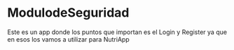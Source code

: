 # ModulodeSeguridad
Este es un app donde los puntos que importan es el Login y Register ya que en esos los vamos a utilizar para NutriApp
